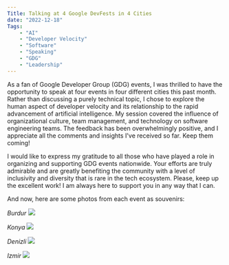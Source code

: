 ```yaml
---
Title: Talking at 4 Google DevFests in 4 Cities
date: "2022-12-18" 
Tags: 
    - "AI"
    - "Developer Velocity"
    - "Software"
    - "Speaking"
    - "GDG"
    - "Leadership"
---
```


As a fan of Google Developer Group (GDG) events, I was thrilled to have the opportunity to speak at four events in four different cities this past month. Rather than discussing a purely technical topic, I chose to explore the human aspect of developer velocity and its relationship to the rapid advancement of artificial intelligence. My session covered the influence of organizational culture, team management, and technology on software engineering teams. The feedback has been overwhelmingly positive, and I appreciate all the comments and insights I've received so far. Keep them coming!

I would like to express my gratitude to all those who have played a role in organizing and supporting GDG events nationwide. Your efforts are truly admirable and are greatly benefiting the community with a level of inclusivity and diversity that is rare in the tech ecosystem. Please, keep up the excellent work! I am always here to support you in any way that I can.

And now, here are some photos from each event as souvenirs:

*Burdur*
![](/media/2022/gdg-burdur-2022.jpg)

*Konya*
![](/media/2022/gdg-konya-2022.jpg)

*Denizli*
![](/media/2022/gdg-denizli-2022.jpg)

*Izmir*
![](/media/2022/20191130-Denizli-1024x381.jpg)